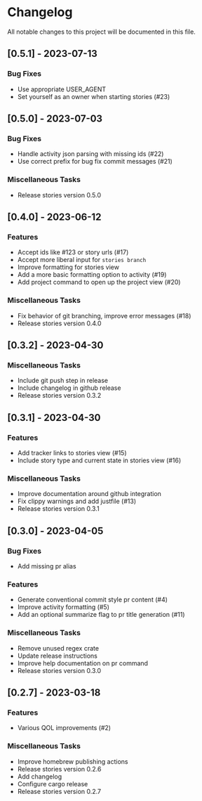 # Changelog

All notable changes to this project will be documented in this file.

## [0.5.1] - 2023-07-13

### Bug Fixes

- Use appropriate USER_AGENT
- Set yourself as an owner when starting stories (#23)

## [0.5.0] - 2023-07-03

### Bug Fixes

- Handle activity json parsing with missing ids (#22)
- Use correct prefix for bug fix commit messages (#21)

### Miscellaneous Tasks

- Release stories version 0.5.0

## [0.4.0] - 2023-06-12

### Features

- Accept ids like #123 or story urls (#17)
- Accept more liberal input for `stories branch`
- Improve formatting for stories view
- Add a more basic formatting option to activity (#19)
- Add project command to open up the project view (#20)

### Miscellaneous Tasks

- Fix behavior of git branching, improve error messages (#18)
- Release stories version 0.4.0

## [0.3.2] - 2023-04-30

### Miscellaneous Tasks

- Include git push step in release
- Include changelog in github release
- Release stories version 0.3.2

## [0.3.1] - 2023-04-30

### Features

- Add tracker links to stories view (#15)
- Include story type and current state in stories view (#16)

### Miscellaneous Tasks

- Improve documentation around github integration
- Fix clippy warnings and add justfile (#13)
- Release stories version 0.3.1

## [0.3.0] - 2023-04-05

### Bug Fixes

- Add missing pr alias

### Features

- Generate conventional commit style pr content (#4)
- Improve activity formatting (#5)
- Add an optional summarize flag to pr title generation (#11)

### Miscellaneous Tasks

- Remove unused regex crate
- Update release instructions
- Improve help documentation on pr command
- Release stories version 0.3.0

## [0.2.7] - 2023-03-18

### Features

- Various QOL improvements (#2)

### Miscellaneous Tasks

- Improve homebrew publishing actions
- Release stories version 0.2.6
- Add changelog
- Configure cargo release
- Release stories version 0.2.7

<!-- generated by git-cliff -->
